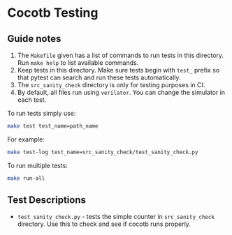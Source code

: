 # Cocotb Testing

## Guide notes

1. The `Makefile` given has a list of commands to run tests in this directory. Run `make help` to list available commands.
2. Keep tests in this directory. Make sure tests begin with `test_` prefix so that pytest can search and run these tests automatically.
3. The `src_sanity_check` directory is only for testing purposes in CI.
4. By default, all files run using `verilator`. You can change the simulator in each test.


To run tests simply use:
``` bash
make test test_name=path_name
```
For example:
``` bash
make test-log test_name=src_sanity_check/test_sanity_check.py
```
To run multiple tests:
``` bash
make run-all
```

## Test Descriptions

* `test_sanity_check.py` - tests the simple counter in `src_sanity_check` directory. Use this to check and see if cocotb runs properly.


